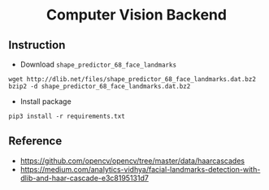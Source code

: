 <h1 align="center">
  Computer Vision Backend
</h1>

## Instruction

- Download `shape_predictor_68_face_landmarks`

```shell
wget http://dlib.net/files/shape_predictor_68_face_landmarks.dat.bz2
bzip2 -d shape_predictor_68_face_landmarks.dat.bz2
```

- Install package

```shell
pip3 install -r requirements.txt
```

## Reference

- https://github.com/opencv/opencv/tree/master/data/haarcascades
- https://medium.com/analytics-vidhya/facial-landmarks-detection-with-dlib-and-haar-cascade-e3c8195131d7

